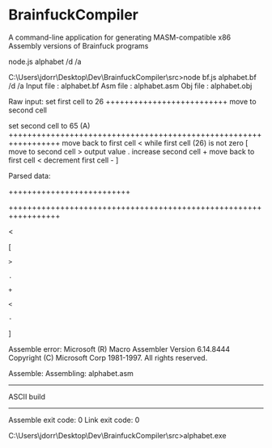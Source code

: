 # BrainfuckCompiler
A command-line application for generating MASM-compatible x86 Assembly versions of Brainfuck programs

node.js alphabet /d /a 


C:\Users\jdorr\Desktop\Dev\BrainfuckCompiler\src>node bf.js alphabet.bf /d /a
Input file : alphabet.bf
Asm file   : alphabet.asm
Obj file   : alphabet.obj

Raw input:
set first cell to 26
++++++++++++++++++++++++++
move to second cell
>
set second cell to 65 (A)
+++++++++++++++++++++++++++++++++++++++++++++++++++++++++++++++++
move back to first cell
<
while first cell (26) is not zero
[
    move to second cell
    >
        output value
    .
        increase second cell
    +
        move back to first cell
    <
        decrement first cell
    -
]

Parsed data:

++++++++++++++++++++++++++

>

+++++++++++++++++++++++++++++++++++++++++++++++++++++++++++++++++

<

[

    >

    .

    +

    <

    -
]

Assemble error: Microsoft (R) Macro Assembler Version 6.14.8444
Copyright (C) Microsoft Corp 1981-1997.  All rights reserved.


Assemble:  Assembling: alphabet.asm

***********
ASCII build
***********


Assemble exit code: 0
Link exit code: 0

C:\Users\jdorr\Desktop\Dev\BrainfuckCompiler\src>alphabet.exe
